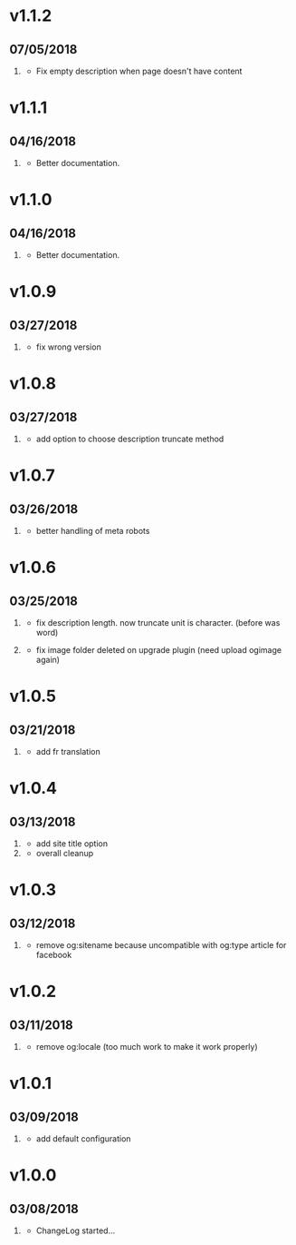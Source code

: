 # v1.1.2
## 07/05/2018

1. [](#improved)
   * Fix empty description when page doesn't have content

# v1.1.1
## 04/16/2018

1. [](#improved)
   * Better documentation.

# v1.1.0
## 04/16/2018

1. [](#improved)
   * Better documentation.

# v1.0.9
## 03/27/2018

1. [](#bugfix)
   * fix wrong version

# v1.0.8
## 03/27/2018

1. [](#new)
   * add option to choose description truncate method

# v1.0.7
## 03/26/2018

1. [](#improved)
   * better handling of meta robots

# v1.0.6
## 03/25/2018

1. [](#bugfix)
   * fix description length. now truncate unit is character. (before was word)

1. [](#bugfix)
   * fix image folder deleted on upgrade plugin (need upload ogimage again)

# v1.0.5
## 03/21/2018

1. [](#new)
   * add fr translation

# v1.0.4
## 03/13/2018

1. [](#new)
   * add site title option
1. [](#improved)
   * overall cleanup

# v1.0.3
## 03/12/2018

1. [](#bugfix)
   * remove og:sitename because uncompatible with og:type article for facebook

# v1.0.2
## 03/11/2018

1. [](#bugfix)
   * remove og:locale (too much work to make it work properly)

# v1.0.1
## 03/09/2018

1. [](#bugfix)
   * add default configuration

# v1.0.0
## 03/08/2018

1. [](#new)
   * ChangeLog started...

